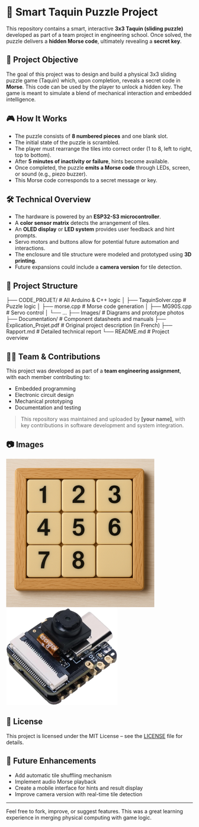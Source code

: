 # 🔐 Smart Taquin Puzzle Project

This repository contains a smart, interactive **3x3 Taquin (sliding puzzle)** developed as part of a team project in engineering school. Once solved, the puzzle delivers a **hidden Morse code**, ultimately revealing a **secret key**.

## 🧠 Project Objective

The goal of this project was to design and build a physical 3x3 sliding puzzle game (Taquin) which, upon completion, reveals a secret code in **Morse**. This code can be used by the player to unlock a hidden key. The game is meant to simulate a blend of mechanical interaction and embedded intelligence.

## 🎮 How It Works

- The puzzle consists of **8 numbered pieces** and one blank slot.
- The initial state of the puzzle is scrambled.
- The player must rearrange the tiles into correct order (1 to 8, left to right, top to bottom).
- After **5 minutes of inactivity or failure**, hints become available.
- Once completed, the puzzle **emits a Morse code** through LEDs, screen, or sound (e.g., piezo buzzer).
- This Morse code corresponds to a secret message or key.

## 🛠️ Technical Overview

- The hardware is powered by an **ESP32-S3 microcontroller**.
- A **color sensor matrix** detects the arrangement of tiles.
- An **OLED display** or **LED system** provides user feedback and hint prompts.
- Servo motors and buttons allow for potential future automation and interactions.
- The enclosure and tile structure were modeled and prototyped using **3D printing**.
- Future expansions could include a **camera version** for tile detection.

## 📁 Project Structure

├── CODE_PROJET/ # All Arduino & C++ logic
│ ├── TaquinSolver.cpp # Puzzle logic
│ ├── morse.cpp # Morse code generation
│ ├── MG90S.cpp # Servo control
│ └── ...
├── Images/ # Diagrams and prototype photos
├── Documentation/ # Component datasheets and manuals
├── Explication_Projet.pdf # Original project description (in French)
├── Rapport.md # Detailed technical report
└── README.md # Project overview


## 👨‍💻 Team & Contributions

This project was developed as part of a **team engineering assignment**, with each member contributing to:
- Embedded programming
- Electronic circuit design
- Mechanical prototyping
- Documentation and testing

> This repository was maintained and uploaded by **[your name]**, with key contributions in software development and system integration.

## 📷 Images

<img src="Images/taquin.png" alt="Puzzle Layout" width="400"/>
<img src="Images/ESP32S3.jpg" alt="ESP32 Microcontroller" width="300"/>

## 📜 License

This project is licensed under the MIT License – see the [LICENSE](LICENSE) file for details.

## 🚀 Future Enhancements

- Add automatic tile shuffling mechanism
- Implement audio Morse playback
- Create a mobile interface for hints and result display
- Improve camera version with real-time tile detection

---

Feel free to fork, improve, or suggest features. This was a great learning experience in merging physical computing with game logic.


